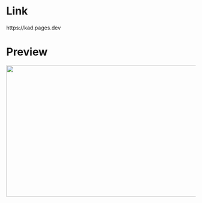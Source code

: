 <h1>Link</h1>
https://kad.pages.dev

 <h1>Preview</h1>
 <img src="https://github.com/itskingkad/kadv/assets/133252048/d058eabb-4675-4048-90f1-3f9adbfc4bfb"
"  width=600 height=350>
